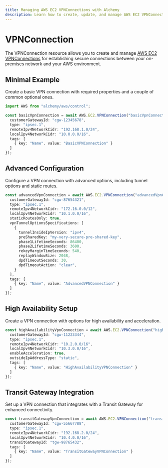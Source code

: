 ```yaml
---
title: Managing AWS EC2 VPNConnections with Alchemy
description: Learn how to create, update, and manage AWS EC2 VPNConnections using Alchemy Cloud Control.
---
```


# VPNConnection

The VPNConnection resource allows you to create and manage [AWS EC2 VPNConnections](https://docs.aws.amazon.com/ec2/latest/userguide/) for establishing secure connections between your on-premises network and your AWS environment.

## Minimal Example

Create a basic VPN connection with required properties and a couple of common optional ones.

```ts
import AWS from "alchemy/aws/control";

const basicVpnConnection = await AWS.EC2.VPNConnection("basicVpnConnection", {
  customerGatewayId: "cgw-12345678",
  type: "ipsec.1",
  remoteIpv4NetworkCidr: "192.168.1.0/24",
  localIpv4NetworkCidr: "10.0.0.0/16",
  tags: [
    { key: "Name", value: "BasicVPNConnection" }
  ]
});
```

## Advanced Configuration

Configure a VPN connection with advanced options, including tunnel options and static routes.

```ts
const advancedVpnConnection = await AWS.EC2.VPNConnection("advancedVpnConnection", {
  customerGatewayId: "cgw-87654321",
  type: "ipsec.1",
  remoteIpv4NetworkCidr: "172.16.0.0/12",
  localIpv4NetworkCidr: "10.1.0.0/16",
  staticRoutesOnly: true,
  vpnTunnelOptionsSpecifications: [
    {
      tunnelInsideIpVersion: "ipv4",
      preSharedKey: "my-very-secure-pre-shared-key",
      phase1LifetimeSeconds: 86400,
      phase2LifetimeSeconds: 3600,
      rekeyMarginTimeSeconds: 540,
      replayWindowSize: 2048,
      dpdTimeoutSeconds: 30,
      dpdTimeoutAction: "clear",
    }
  ],
  tags: [
    { key: "Name", value: "AdvancedVPNConnection" }
  ]
});
```

## High Availability Setup

Create a VPN connection with options for high availability and acceleration.

```ts
const highAvailabilityVpnConnection = await AWS.EC2.VPNConnection("highAvailabilityVpnConnection", {
  customerGatewayId: "cgw-11223344",
  type: "ipsec.1",
  remoteIpv4NetworkCidr: "10.2.0.0/16",
  localIpv4NetworkCidr: "10.3.0.0/16",
  enableAcceleration: true,
  outsideIpAddressType: "static",
  tags: [
    { key: "Name", value: "HighAvailabilityVPNConnection" }
  ]
});
```

## Transit Gateway Integration

Set up a VPN connection that integrates with a Transit Gateway for enhanced connectivity.

```ts
const transitGatewayVpnConnection = await AWS.EC2.VPNConnection("transitGatewayVpnConnection", {
  customerGatewayId: "cgw-55667788",
  type: "ipsec.1",
  remoteIpv4NetworkCidr: "192.168.2.0/24",
  localIpv4NetworkCidr: "10.4.0.0/16",
  transitGatewayId: "tgw-98765432",
  tags: [
    { key: "Name", value: "TransitGatewayVPNConnection" }
  ]
});
```